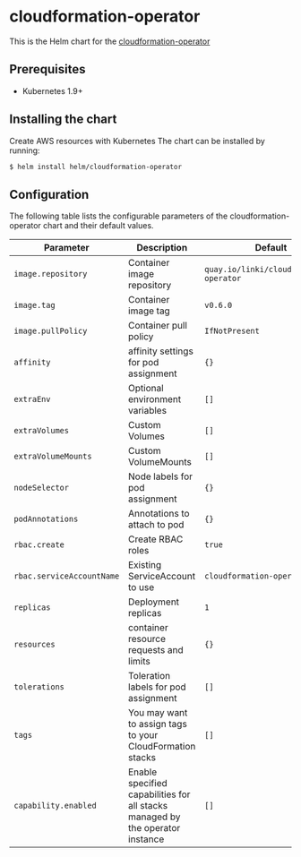 # cloudformation-operator

This is the Helm chart for the [cloudformation-operator](https://github.com/linki/cloudformation-operator)

## Prerequisites

- Kubernetes 1.9+

## Installing the chart
Create AWS resources with Kubernetes
The chart can be installed by running:

```bash
$ helm install helm/cloudformation-operator
```

## Configuration

The following table lists the configurable parameters of the cloudformation-operator chart and their default values.

| Parameter                 | Description                            | Default                                            |
| ------------------------- | -------------------------------------- | -------------------------------------------------- |
| `image.repository`        | Container image repository             | `quay.io/linki/cloudformation-operator`          |
| `image.tag`               | Container image tag                    | `v0.6.0`                                    |
| `image.pullPolicy`        | Container pull policy                  | `IfNotPresent`                                     |
| `affinity`                | affinity settings for pod assignment   | `{}`                                               |
| `extraEnv`                | Optional environment variables         | `[]`                                               |
| `extraVolumes`            | Custom Volumes                         | `[]`                                               |
| `extraVolumeMounts`       | Custom VolumeMounts                    | `[]`                                               |
| `nodeSelector`            | Node labels for pod assignment         | `{}`                                               |
| `podAnnotations`          | Annotations to attach to pod           | `{}`                                               |
| `rbac.create`             | Create RBAC roles                      | `true`                                             |
| `rbac.serviceAccountName` | Existing ServiceAccount to use         | `cloudformation-operator`                                          |
| `replicas`                | Deployment replicas                    | `1`                                                |
| `resources`               | container resource requests and limits | `{}`                                               |
| `tolerations`             | Toleration labels for pod assignment   | `[]`                                               |
| `tags`             | You may want to assign tags to your CloudFormation stacks   | `[]`                                               |
| `capability.enabled`             | Enable specified capabilities for all stacks managed by the operator instance   | `[]`                                               |